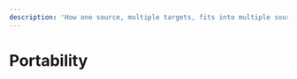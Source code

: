 ```yaml
---
description: 'How one source, multiple targets, fits into multiple sources, one target.'
---
```


# Portability

